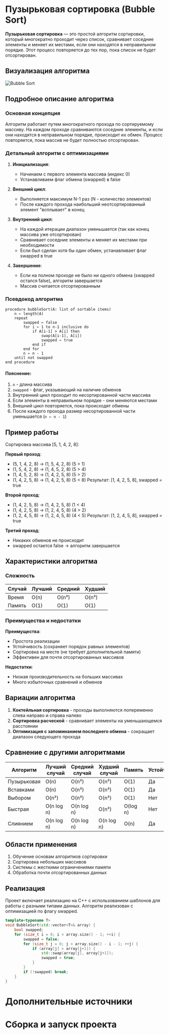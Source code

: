 # Пузырьковая сортировка (Bubble Sort)

**Пузырьковая сортировка** — это простой алгоритм сортировки, который многократно проходит через список, сравнивает соседние элементы и меняет их местами, если они находятся в неправильном порядке. Этот процесс повторяется до тех пор, пока список не будет отсортирован.

## Визуализация алгоритма

![Bubble Sort](https://upload.wikimedia.org/wikipedia/commons/c/c8/Bubble-sort-example-300px.gif)

## Подробное описание алгоритма

### Основная концепция

Алгоритм работает путем многократного прохода по сортируемому массиву. На каждом проходе сравниваются соседние элементы, и если они находятся в неправильном порядке, происходит их обмен. Процесс повторяется, пока массив не будет полностью отсортирован.

### Детальный алгоритм с оптимизациями

1. **Инициализация**:
   - Начинаем с первого элемента массива (индекс 0)
   - Устанавливаем флаг обмена (swapped) в false

2. **Внешний цикл**:
   - Выполняется максимум N-1 раз (N - количество элементов)
   - После каждого прохода наибольший неотсортированный элемент "всплывает" в конец

3. **Внутренний цикл**:
   - На каждой итерации диапазон уменьшается (так как конец массива уже отсортирован)
   - Сравнивает соседние элементы и меняет их местами при необходимости
   - Если был сделан хотя бы один обмен, устанавливает флаг swapped в true

4. **Завершение**:
   - Если на полном проходе не было ни одного обмена (swapped остался false), алгоритм завершается
   - Массив считается отсортированным

### Псевдокод алгоритма

```pseudocode
procedure bubbleSort(A: list of sortable items)
    n ← length(A)
    repeat
        swapped ← false
        for i ← 1 to n-1 inclusive do
            if A[i-1] > A[i] then
                swap(A[i-1], A[i])
                swapped ← true
            end if
        end for
        n ← n - 1
    until not swapped
end procedure
```

#### Пояснение:
1. `n` - длина массива
2. `swapped` - флаг, указывающий на наличие обменов
3. Внутренний цикл проходит по несортированной части массива
4. Если элементы в неправильном порядке - они меняются местами
5. Внешний цикл повторяется, пока происходят обмены
6. После каждого прохода размер несортированной части уменьшается (`n ← n - 1`)

## Пример работы

Сортировка массива [5, 1, 4, 2, 8]:

**Первый проход**:
- (5, 1, 4, 2, 8) → (1, 5, 4, 2, 8) (5 > 1)
- (1, 5, 4, 2, 8) → (1, 4, 5, 2, 8) (5 > 4)
- (1, 4, 5, 2, 8) → (1, 4, 2, 5, 8) (5 > 2)
- (1, 4, 2, 5, 8) → (1, 4, 2, 5, 8) (5 < 8)
Результат: [1, 4, 2, 5, 8], swapped = true

**Второй проход**:
- (1, 4, 2, 5, 8) → (1, 4, 2, 5, 8) (1 < 4)
- (1, 4, 2, 5, 8) → (1, 2, 4, 5, 8) (4 > 2)
- (1, 2, 4, 5, 8) → (1, 2, 4, 5, 8) (4 < 5)
Результат: [1, 2, 4, 5, 8], swapped = true

**Третий проход**:
- Никаких обменов не происходит
- swapped остается false → алгоритм завершается

## Характеристики алгоритма

### Сложность

Случай | Лучший | Средний | Худший
------ | ------ | ------- | ------
Время  | O(n)   | O(n²)   | O(n²)
Память | O(1)   | O(1)    | O(1)

### Преимущества и недостатки

**Преимущества**:
- Простота реализации
- Устойчивость (сохраняет порядок равных элементов)
- Сортировка на месте (не требует дополнительной памяти)
- Эффективен для почти отсортированных массивов

**Недостатки**:
- Низкая производительность на больших массивах
- Много избыточных сравнений и обменов

## Вариации алгоритма

1. **Коктейльная сортировка** - проходы выполняются попеременно слева направо и справа налево
2. **Сортировка расческой** - сравнивает элементы на уменьшающемся расстоянии
3. **Оптимизация с запоминанием последнего обмена** - сокращает диапазон следующего прохода

## Сравнение с другими алгоритмами

Алгоритм | Лучший случай | Средний случай | Худший случай | Память | Устойчивость
------- | ------------ | -------------- | ------------- | ------ | -----------
Пузырьковая | O(n) | O(n²) | O(n²) | O(1) | Да
Вставками | O(n) | O(n²) | O(n²) | O(1) | Да
Выбором | O(n²) | O(n²) | O(n²) | O(1) | Нет
Быстрая | O(n log n) | O(n log n) | O(n²) | O(log n) | Нет
Слиянием | O(n log n) | O(n log n) | O(n log n) | O(n) | Да

## Области применения

1. Обучение основам алгоритмов сортировки
2. Сортировка небольших массивов
3. Системы с жесткими ограничениями памяти
4. Обработка почти отсортированных данных

## Реализация

Проект включает реализацию на C++ с использованием шаблонов для работы с разными типами данных. Алгоритм реализован с оптимизацией по флагу swapped.

```cpp
template<typename T>
void BubbleSort(std::vector<T>& array) {
    bool swapped;
    for (size_t i = 0; i < array.size() - 1; ++i) {
        swapped = false;
        for (size_t j = 0; j < array.size() - i - 1; ++j) {
            if (array[j] > array[j+1]) {
                std::swap(array[j], array[j+1]);
                swapped = true;
            }
        }
        if (!swapped) break;
    }
}
```

# Дополнительные источники

# Сборка и запуск проекта
